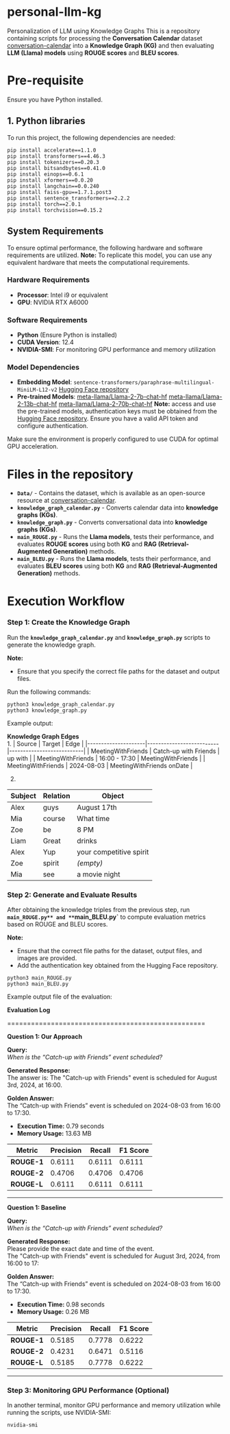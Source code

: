 # personal-llm-kg
Personalization of LLM using Knowledge Graphs
This is a repository containing scripts for processing the **Conversation Calendar** dataset [conversation-calendar](https://huggingface.co/datasets/asu-kim/conversation-calendar/tree/main/Data/calendar) into a **Knowledge Graph (KG)** and then evaluating **LLM (Llama) models** using **ROUGE scores** and **BLEU scores**.

# Pre-requisite 

Ensure you have Python installed.

## 1. Python libraries
To run this project, the following dependencies are needed:
  
```
pip install accelerate==1.1.0 
pip install transformers==4.46.3
pip install tokenizers==0.20.3
pip install bitsandbytes==0.41.0
pip install einops==0.6.1
pip install xformers==0.0.20
pip install langchain==0.0.240
pip install faiss-gpu==1.7.1.post3
pip install sentence_transformers==2.2.2
pip install torch==2.0.1
pip install torchvision==0.15.2
```
## System Requirements  

To ensure optimal performance, the following hardware and software requirements are utilized. 
**Note:** To replicate this model, you can use any equivalent hardware that meets the computational requirements.

### Hardware Requirements  
- **Processor**: Intel i9 or equivalent  
- **GPU**: NVIDIA RTX A6000  

### Software Requirements  
- **Python** (Ensure Python is installed)  
- **CUDA Version**: 12.4  
- **NVIDIA-SMI**: For monitoring GPU performance and memory utilization  

### Model Dependencies  
- **Embedding Model**: `sentence-transformers/paraphrase-multilingual-MiniLM-L12-v2` [Hugging Face repository](https://huggingface.co/sentence-transformers/paraphrase-multilingual-MiniLM-L12-v2)  
- **Pre-trained Models**:  [meta-llama/Llama-2-7b-chat-hf](https://huggingface.co/meta-llama/Llama-2-7b-chat-hf) [meta-llama/Llama-2-13b-chat-hf](https://huggingface.co/meta-llama/Llama-2-13b-chat-hf) [meta-llama/Llama-2-70b-chat-hf](https://huggingface.co/meta-llama/Llama-2-70b-chat-hf)
**Note:** access and use the pre-trained models, authentication keys must be obtained from the [Hugging Face repository](https://huggingface.co/settings/tokens). Ensure you have a valid API token and configure authentication.

Make sure the environment is properly configured to use CUDA for optimal GPU acceleration.

# Files in the repository
- **`Data/`** - Contains the dataset, which is available as an open-source resource at [conversation-calendar](https://huggingface.co/datasets/asu-kim/conversation-calendar).  
- **`knowledge_graph_calendar.py`** - Converts calendar data into **knowledge graphs (KGs)**.
- **`knowledge_graph.py`** -  Converts conversational data into **knowledge graphs (KGs)**. 
- **`main_ROUGE.py`** - Runs the **Llama models**, tests their performance, and evaluates **ROUGE scores** using both **KG** and **RAG (Retrieval-Augmented Generation)** methods.
- **`main_BLEU.py`** - Runs the **Llama models**, tests their performance, and evaluates **BLEU scores** using both **KG** and **RAG (Retrieval-Augmented Generation)** methods.

# Execution Workflow 

### Step 1: Create the Knowledge Graph  
Run the **`knowledge_graph_calendar.py`** and **`knowledge_graph.py`** scripts to generate the knowledge graph.  

**Note:**  
- Ensure that you specify the correct file paths for the dataset and output files.  

Run the following commands:  

```
python3 knowledge_graph_calendar.py
python3 knowledge_graph.py
```
Example output:

**Knowledge Graph Edges**  
1. 
| Source              | Target                     | Edge                      |
|---------------------|--------------------------|---------------------------|
| MeetingWithFriends | Catch-up with Friends     | up with                   |
| MeetingWithFriends | 16:00 - 17:30            | MeetingWithFriends        |
| MeetingWithFriends | 2024-08-03               | MeetingWithFriends onDate |

2. 
| Subject | Relation  | Object                  |
|---------|----------|-------------------------|
| Alex    | guys     | August 17th             |
| Mia     | course   | What time               |
| Zoe     | be       | 8 PM                     |
| Liam    | Great    | drinks                   |
| Alex    | Yup      | your competitive spirit  |
| Zoe     | spirit   | *(empty)*                |
| Mia     | see      | a movie night            |

### Step 2: Generate and Evaluate Results

After obtaining the knowledge triples from the previous step, run **`main_ROUGE.py** and **`main_BLEU.py`** to compute evaluation metrics based on ROUGE and BLEU scores.

**Note:** 
- Ensure that the correct file paths for the dataset, output files, and images are provided.
- Add the authentication key obtained from the Hugging Face repository.
```
python3 main_ROUGE.py
python3 main_BLEU.py
```
Example output file of the evaluation:

**Evaluation Log**  

==================================================  

**Question 1: Our Approach**  

**Query:**  
_When is the “Catch-up with Friends” event scheduled?_  

**Generated Response:**  
The answer is: The "Catch-up with Friends" event is scheduled for August 3rd, 2024, at 16:00.  

**Golden Answer:**  
The “Catch-up with Friends” event is scheduled on 2024-08-03 from 16:00 to 17:30.  

- **Execution Time:** 0.79 seconds  
- **Memory Usage:** 13.63 MB  

| Metric  | Precision | Recall | F1 Score |
|---------|----------|--------|----------|
| **ROUGE-1** | 0.6111  | 0.6111 | 0.6111   |
| **ROUGE-2** | 0.4706  | 0.4706 | 0.4706   |
| **ROUGE-L** | 0.6111  | 0.6111 | 0.6111   |

--------------------------------------------------  

**Question 1: Baseline**  

**Query:**  
_When is the “Catch-up with Friends” event scheduled?_  

**Generated Response:**  
Please provide the exact date and time of the event.  
The "Catch-up with Friends" event is scheduled for August 3rd, 2024, from 16:00 to 17:  

**Golden Answer:**  
The “Catch-up with Friends” event is scheduled on 2024-08-03 from 16:00 to 17:30.  

- **Execution Time:** 0.98 seconds  
- **Memory Usage:** 0.26 MB  

| Metric  | Precision | Recall | F1 Score |
|---------|----------|--------|----------|
| **ROUGE-1** | 0.5185  | 0.7778 | 0.6222   |
| **ROUGE-2** | 0.4231  | 0.6471 | 0.5116   |
| **ROUGE-L** | 0.5185  | 0.7778 | 0.6222   |

--------------------------------------------------  

### Step 3: Monitoring GPU Performance (Optional)
In another terminal, monitor GPU performance and memory utilization while running the scripts, use NVIDIA-SMI:
```
nvidia-smi
```
